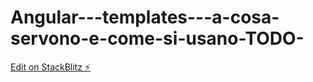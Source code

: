 # Angular---templates---a-cosa-servono-e-come-si-usano-TODO-

[Edit on StackBlitz ⚡️](https://stackblitz.com/edit/angular-a7hwvw)